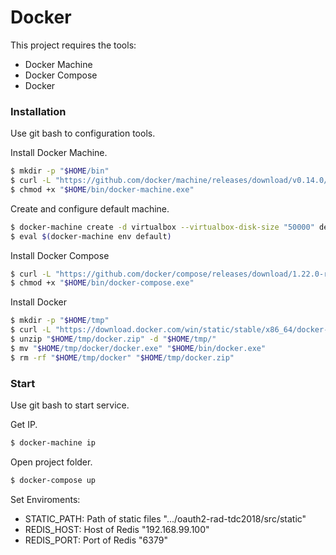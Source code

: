 # Docker

This project requires the tools:
  
  - Docker Machine
  - Docker Compose
  - Docker

### Installation

Use git bash to configuration tools.

Install Docker Machine.

```sh
$ mkdir -p "$HOME/bin"
$ curl -L "https://github.com/docker/machine/releases/download/v0.14.0//docker-machine-Windows-x86_64.exe" > "$HOME/bin/docker-machine.exe"
$ chmod +x "$HOME/bin/docker-machine.exe"
```

Create and configure default machine.

```sh
$ docker-machine create -d virtualbox --virtualbox-disk-size "50000" default
$ eval $(docker-machine env default)
```

Install Docker Compose

```sh
$ curl -L "https://github.com/docker/compose/releases/download/1.22.0-rc1/docker-compose-Windows-x86_64.exe" > "$HOME/bin/docker-compose.exe"
$ chmod +x "$HOME/bin/docker-compose.exe"
```

Install Docker

```sh
$ mkdir -p "$HOME/tmp"
$ curl -L "https://download.docker.com/win/static/stable/x86_64/docker-17.09.0-ce.zip" > "$HOME/tmp/docker.zip"
$ unzip "$HOME/tmp/docker.zip" -d "$HOME/tmp/"
$ mv "$HOME/tmp/docker/docker.exe" "$HOME/bin/docker.exe"
$ rm -rf "$HOME/tmp/docker" "$HOME/tmp/docker.zip"
```

### Start

Use git bash to start service.

Get IP.

```sh
$ docker-machine ip
```

Open project folder.

```sh
$ docker-compose up
```

Set Enviroments:
  - STATIC_PATH: Path of static files ".../oauth2-rad-tdc2018/src/static"
  - REDIS_HOST: Host of Redis "192.168.99.100"
  - REDIS_PORT: Port of Redis "6379"